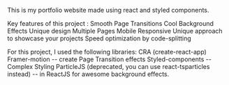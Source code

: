 This is my portfolio website made using react and styled components.

Key features of this project :
Smooth Page Transitions
Cool Background Effects
Unique design
Multiple Pages
Mobile Responsive
Unique approach to showcase your projects
Speed optimization by code-splitting


For this project, I used the following libraries:
CRA (create-react-app)
Framer-motion -- create Page Transition effects
Styled-components -- Complex Styling
ParticleJS (deprecated, you can use react-tsparticles instead) -- in ReactJS for awesome background effects.


